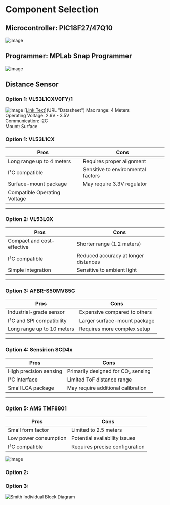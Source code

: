 # Component Selection
## Microcontroller: PIC18F27/47Q10
![image](https://github.com/user-attachments/assets/75a595da-e7bf-443a-b91f-c7affd50d812)

## Programmer: MPLab Snap Programmer 
![image](https://github.com/user-attachments/assets/1ad9faf8-0440-4068-9b8d-6f026b02ac68)

## Distance Sensor
### Option 1: VL53L1CXV0FY/1
![image](https://github.com/user-attachments/assets/22add513-4aa3-4a45-926c-3bb4cddefcbf)
[[Link Text](https://www.digikey.com/en/products/detail/stmicroelectronics/VL53L1CXV0FY-1/8258055?gclsrc=aw.ds&&utm_adgroup=Sensors%20%26%20Transducers&utm_source=google&utm_medium=cpc&utm_campaign=Dynamic%20Search_EN_Product&utm_term=&utm_content=Sensors%20%26%20Transducers&utm_id=go_cmp-120565755_adg-9159613635_ad-665604606719_dsa-118454329515_dev-c_ext-_prd-_sig-Cj0KCQiA-5a9BhCBARIsACwMkJ5tpM-SWtOWcLFeYXKLWrr322Ie9MSGfVXNjbXu15Vl1KLtmgiQEdUaApbPEALw_wcB&gad_source=1&gclid=Cj0KCQiA-5a9BhCBARIsACwMkJ5tpM-SWtOWcLFeYXKLWrr322Ie9MSGfVXNjbXu15Vl1KLtmgiQEdUaApbPEALw_wcB&gclsrc=aw.ds)](URL "Datasheet")
Max range: 4 Meters <br>
Operating Voltage: 2.6V - 3.5V <br>
Communication: I2C <br>
Mount: Surface <br>
### **Option 1: VL53L1CX**
| **Pros**                   | **Cons**                   |
|----------------------------|-----------------------------|
| Long range up to 4 meters   | Requires proper alignment   |
| I²C compatible              | Sensitive to environmental factors |
| Surface-mount package       | May require 3.3V regulator  |
| Compatible Operating Voltage|

---

### **Option 2: VL53L0X**
| **Pros**                   | **Cons**                   |
|----------------------------|-----------------------------|
| Compact and cost-effective  | Shorter range (1.2 meters)  |
| I²C compatible              | Reduced accuracy at longer distances |
| Simple integration          | Sensitive to ambient light  |

---

### **Option 3: AFBR-S50MV85G**
| **Pros**                   | **Cons**                   |
|----------------------------|-----------------------------|
| Industrial-grade sensor     | Expensive compared to others |
| I²C and SPI compatibility   | Larger surface-mount package |
| Long range up to 10 meters  | Requires more complex setup |

---

### **Option 4: Sensirion SCD4x**
| **Pros**                   | **Cons**                   |
|----------------------------|-----------------------------|
| High precision sensing      | Primarily designed for CO₂ sensing |
| I²C interface               | Limited ToF distance range  |
| Small LGA package           | May require additional calibration |

---

### **Option 5: AMS TMF8801**
| **Pros**                   | **Cons**                   |
|----------------------------|-----------------------------|
| Small form factor           | Limited to 2.5 meters       |
| Low power consumption       | Potential availability issues |
| I²C compatible              | Requires precise configuration |


![image](https://github.com/user-attachments/assets/c8e1a7ac-492f-433f-a816-04dea4397ca5)

### Option 2:
### Option 3: 

 


![Smith Individual Block Diagram](https://github.com/user-attachments/assets/205f7cd8-9876-49a6-9849-721d542834f1)
